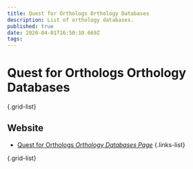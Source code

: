 ```yaml
---
title: Quest for Orthologs Orthology Databases
description: List of orthology databases.
published: true
date: 2020-04-01T16:50:10.669Z
tags: 
---
```


# Quest for Orthologs Orthology Databases
{.grid-list}

## Website

- [Quest for Orthologs *Orthology Databases Page*](https://questfororthologs.org/orthology_databases)
{.links-list}


{.grid-list}